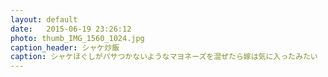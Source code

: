 ```yaml
---
layout: default
date:   2015-06-19 23:26:12
photo: thumb_IMG_1560_1024.jpg
caption_header: シャケ炒飯
caption: シャケほぐしがパサつかないようなマヨネーズを混ぜたら嫁は気に入ったみたい
---
```

